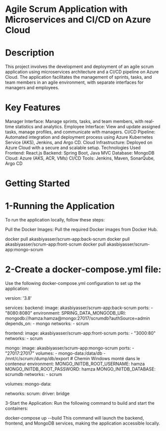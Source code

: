 # Agile Scrum Application with Microservices and CI/CD on Azure Cloud
# Description
This project involves the development and deployment of an agile scrum application using microservices architecture and a CI/CD pipeline on Azure Cloud. The application facilitates the management of sprints, tasks, and team members in an agile environment, with separate interfaces for managers and employees.

# Key Features
Manager Interface: Manage sprints, tasks, and team members, with real-time statistics and analytics.
Employee Interface: View and update assigned tasks, manage profiles, and communicate with managers.
CI/CD Pipeline: Automated integration and deployment process using Azure Kubernetes Service (AKS), Jenkins, and Argo CD.
Cloud Infrastructure: Deployed on Azure Cloud with a secure and scalable setup.
Technologies Used
Frontend: React.js
Backend: Spring Boot, Java MVC
Database: MongoDB
Cloud: Azure (AKS, ACR, VMs)
CI/CD Tools: Jenkins, Maven, SonarQube, Argo CD

# Getting Started
# 1-Running the Application
To run the application locally, follow these steps:

Pull the Docker Images:
Pull the required Docker images from Docker Hub.

docker pull akasbiyasser/scrum-app:back-scrum
docker pull akasbiyasser/scrum-app:front-scrum
docker pull akasbiyasser/scrum-app:mongo-scrum

# 2-Create a docker-compose.yml file:
Use the following docker-compose.yml configuration to set up the application:

version: '3.8'

services:
  backend:
    image: akasbiyasser/scrum-app:back-scrum
    ports:
      - "8080:8080"
    environment:
      SPRING_DATA_MONGODB_URI: mongodb://hamza:hamza@mongo:27017/scrumdb?authSource=admin
    depends_on:
      - mongo
    networks:
      - scrum

  frontend:
    image: akasbiyasser/scrum-app:front-scrum
    ports:
      - "3000:80"
    networks:
      - scrum

  mongo:
    image: akasbiyasser/scrum-app:mongo-scrum
    ports:
      - "27017:27017"
    volumes:
      - mongo-data:/data/db
      - /mnt/c/scrum:/dump/db/export  # Chemin Windows monté dans le conteneur
    environment:
      MONGO_INITDB_ROOT_USERNAME: hamza
      MONGO_INITDB_ROOT_PASSWORD: hamza
      MONGO_INITDB_DATABASE: scrumdb
    networks:
      - scrum

volumes:
  mongo-data:

networks:
  scrum:
    driver: bridge


3-Start the Application:
Run the following command to build and start the containers:

docker-compose up --build
This command will launch the backend, frontend, and MongoDB services, making the application accessible locally.
